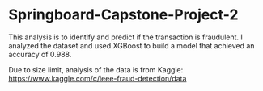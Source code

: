 # Springboard-Capstone-Project-2

This analysis is to identify and predict if the transaction is fraudulent. I analyzed the dataset and used XGBoost to build a model that achieved an accuracy of 0.988.

Due to size limit, analysis of the data is from Kaggle: https://www.kaggle.com/c/ieee-fraud-detection/data

